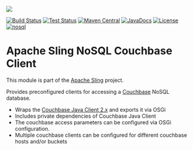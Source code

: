 [<img src="https://sling.apache.org/res/logos/sling.png"/>](https://sling.apache.org)

 [![Build Status](https://builds.apache.org/buildStatus/icon?job=Sling/sling-org-apache-sling-nosql-couchbase-client/master)](https://builds.apache.org/job/Sling/job/sling-org-apache-sling-nosql-couchbase-client/job/master) [![Test Status](https://img.shields.io/jenkins/t/https/builds.apache.org/job/Sling/job/sling-org-apache-sling-nosql-couchbase-client/job/master.svg)](https://builds.apache.org/job/Sling/job/sling-org-apache-sling-nosql-couchbase-client/job/master/test_results_analyzer/) [![Maven Central](https://maven-badges.herokuapp.com/maven-central/org.apache.sling/org.apache.sling.nosql.couchbase-client/badge.svg)](https://search.maven.org/#search%7Cga%7C1%7Cg%3A%22org.apache.sling%22%20a%3A%22org.apache.sling.nosql.couchbase-client%22) [![JavaDocs](https://www.javadoc.io/badge/org.apache.sling/org.apache.sling.nosql.couchbase-client.svg)](https://www.javadoc.io/doc/org.apache.sling/org.apache.sling.nosql.couchbase-client) [![License](https://img.shields.io/badge/License-Apache%202.0-blue.svg)](https://www.apache.org/licenses/LICENSE-2.0) [![nosql](https://sling.apache.org/badges/group-nosql.svg)](https://github.com/apache/sling-aggregator/blob/master/docs/groups/nosql.md)

# Apache Sling NoSQL Couchbase Client

This module is part of the [Apache Sling](https://sling.apache.org) project.

Provides preconfigured clients for accessing a [Couchbase](http://www.couchbase.com/) NoSQL database.

* Wraps the [Couchbase Java Client 2.x](https://github.com/couchbase/couchbase-java-client) and exports it via OSGi
* Includes private dependencies of Couchbase Java Client
* The couchbase access parameters can be configured via OSGi configuration.
* Multiple couchbase clients can be configured for different couchbase hosts and/or buckets
